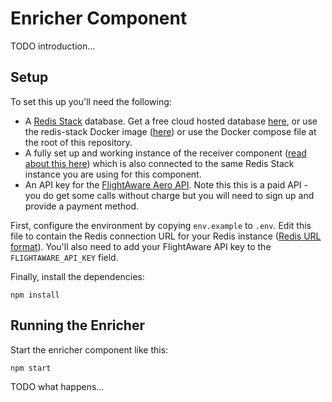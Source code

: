# Enricher Component

TODO introduction...

## Setup

To set this up you'll need the following:

* A [Redis Stack](https://redis.io/docs/stack/get-started/) database.  Get a free cloud hosted database [here](https://redis.com/try-free), or use the redis-stack Docker image ([here](https://hub.docker.com/r/redis/redis-stack)) or use the Docker compose file at the root of this repository.
* A fully set up and working instance of the receiver component ([read about this here](../receiver/README.md)) which is also connected to the same Redis Stack instance you are using for this component.
* An API key for the [FlightAware Aero API](https://flightaware.com/commercial/aeroapi/).  Note this this is a paid API - you do get some calls without charge but you will need to sign up and provide a payment method.

First, configure the environment by copying `env.example` to `.env`.  Edit this file to contain the Redis connection URL for your Redis instance ([Redis URL format](https://www.iana.org/assignments/uri-schemes/prov/redis)).  You'll also need to add your FlightAware API key to the `FLIGHTAWARE_API_KEY` field.

Finally, install the dependencies:

```
npm install
```

## Running the Enricher

Start the enricher component like this:

```
npm start
```

TODO what happens...